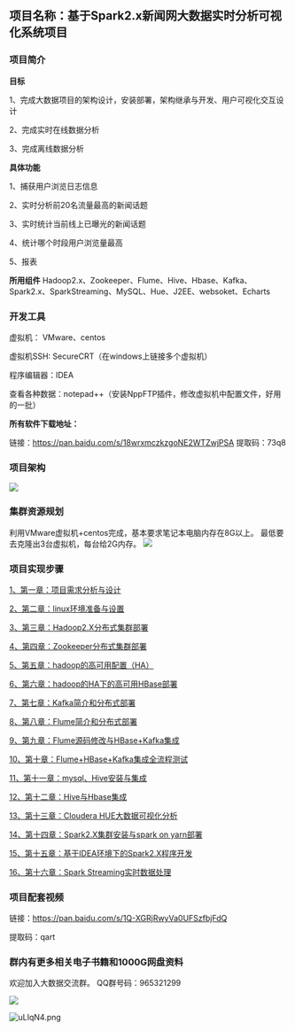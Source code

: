 ﻿## 项目名称：基于Spark2.x新闻网大数据实时分析可视化系统项目

### 项目简介

**目标**

1、完成大数据项目的架构设计，安装部署，架构继承与开发、用户可视化交互设计

2、完成实时在线数据分析

3、完成离线数据分析

**具体功能**

1、捕获用户浏览日志信息

2、实时分析前20名流量最高的新闻话题

3、实时统计当前线上已曝光的新闻话题

4、统计哪个时段用户浏览量最高

5、报表

**所用组件**
Hadoop2.x、Zookeeper、Flume、Hive、Hbase、Kafka、Spark2.x、SparkStreaming、MySQL、Hue、J2EE、websoket、Echarts

### 开发工具

虚拟机：  VMware、centos

虚拟机SSH:  SecureCRT（在windows上链接多个虚拟机）

程序编辑器：IDEA

查看各种数据：notepad++（安装NppFTP插件，修改虚拟机中配置文件，好用的一批）

**所有软件下载地址：**

链接：https://pan.baidu.com/s/18wrxmczkzgoNE2WTZwjPSA 
提取码：73q8 


### 项目架构

![](http://ww1.sinaimg.cn/large/005BOtkIly1fyccyao7f3j30op0ee10a.jpg)

### 集群资源规划

利用VMware虚拟机+centos完成，基本要求笔记本电脑内存在8G以上。
最低要去克隆出3台虚拟机，每台给2G内存。
![](http://ww1.sinaimg.cn/large/005BOtkIly1fycdbmkr58j30m20ckq81.jpg)

### 项目实现步骤

[1、第一章：项目需求分析与设计][1]

[2、第二章：linux环境准备与设置][2]

[3、第三章：Hadoop2.X分布式集群部署][3]

[4、第四章：Zookeeper分布式集群部署][4]

[5、第五章：hadoop的高可用配置（HA）][5]

[6、第六章：hadoop的HA下的高可用HBase部署][6]

[7、第七章：Kafka简介和分布式部署][7]

[8、第八章：Flume简介和分布式部署][8]

[9、第九章：Flume源码修改与HBase+Kafka集成][9]

[10、第十章：Flume+HBase+Kafka集成全流程测试][10]

[11、第十一章：mysql、Hive安装与集成][11]

[12、第十二章：Hive与Hbase集成][12]

[13、第十三章：Cloudera HUE大数据可视化分析][13]

[14、第十四章：Spark2.X集群安装与spark on yarn部署][14]

[15、第十五章：基于IDEA环境下的Spark2.X程序开发][15]

[16、第十六章：Spark Streaming实时数据处理][16]

### 项目配套视频

链接：https://pan.baidu.com/s/1Q-XGRjRwyVa0UFSzfbjFdQ 

提取码：qart 

### 群内有更多相关电子书籍和1000G网盘资料
欢迎加入大数据交流群。
QQ群号码：965321299

![](https://ftp.bmp.ovh/imgs/2020/01/2c05f26fe8c5546d.png)

![uLIqN4.png](https://s2.ax1x.com/2019/10/12/uLIqN4.png)


  [1]: https://github.com/TALKDATA/JavaBigData/blob/master/news-bigdataproject/1%E3%80%81%E9%A1%B9%E7%9B%AE%E9%9C%80%E6%B1%82.md
  [2]: https://github.com/TALKDATA/JavaBigData/blob/master/news-bigdataproject/2%E3%80%81linux%E9%85%8D%E7%BD%AE.md
  [3]: https://github.com/TALKDATA/JavaBigData/blob/master/news-bigdataproject/3%E3%80%81hadoop%E9%83%A8%E7%BD%B2.md
  [4]: https://github.com/TALKDATA/JavaBigData/blob/master/news-bigdataproject/4%E3%80%81zk%E9%83%A8%E7%BD%B2.md
  [5]: https://github.com/TALKDATA/JavaBigData/blob/master/news-bigdataproject/5%E3%80%81ha%E5%AE%9E%E7%8E%B0.md
  [6]: https://github.com/TALKDATA/JavaBigData/blob/master/news-bigdataproject/6%E3%80%81hbase%E9%83%A8%E7%BD%B2.md
  [7]: https://github.com/TALKDATA/JavaBigData/blob/master/news-bigdataproject/7%E3%80%81kafka%E9%83%A8%E7%BD%B2.md
  [8]: https://github.com/TALKDATA/JavaBigData/blob/master/news-bigdataproject/8%E3%80%81flume%E9%83%A8%E7%BD%B2.md
  [9]: https://github.com/TALKDATA/JavaBigData/blob/master/news-bigdataproject/9%E3%80%81flume-hbase-kfk%E9%85%8D%E7%BD%AE.md
  [10]: https://github.com/TALKDATA/JavaBigData/blob/master/news-bigdataproject/10%E3%80%81flume-hbase-kfk%E8%81%94%E8%B0%83.md
  [11]: https://github.com/TALKDATA/JavaBigData/blob/master/news-bigdataproject/11%E3%80%81mysql-hive.md
  [12]: https://github.com/TALKDATA/JavaBigData/blob/master/news-bigdataproject/12%E3%80%81hive-hbase.md
  [13]: https://github.com/TALKDATA/JavaBigData/blob/master/news-bigdataproject/13%E3%80%81hue.md
  [14]: https://github.com/TALKDATA/JavaBigData/blob/master/news-bigdataproject/14%E3%80%81spark%20on%20yarn.md
  [15]: https://github.com/TALKDATA/JavaBigData/blob/master/news-bigdataproject/15%E3%80%81spark-idea.md
  [16]: https://github.com/TALKDATA/JavaBigData/blob/master/news-bigdataproject/16%E3%80%81spark-streaming1.md